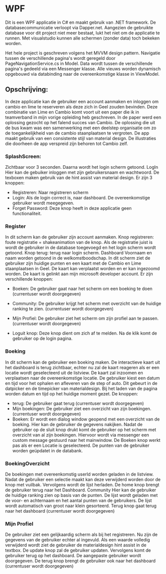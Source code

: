 
# WPF
Dit is een WPF applicatie in C# en maakt gebruik van .NET framework. De databasecommunicatie verloopt via Dapper.net.
Aangezien de gebruikte database voor dit project niet meer bestaat, lukt het niet om de applicatie te runnen. 
Met visualstudio kunnen alle schermen (zonder data) toch bekeken worden.

Het hele project is geschreven volgens het MVVM design pattern.
Navigatie tussen de verschillende pagina's wordt geregeld door PageNavigationService.cs in Model.
Data wordt tussen de verschillende pagina's gedeeld via een Messenger klasse.
Alle vieuws worden dynamisch opgebouwd via databinding naar de overeenkomstige klasse in ViewModel.

## Opschrijving: 
In deze applicatie kan de gebruiker een account aanmaken en inloggen om cambio en lime te reserveren als deze zich in Geel zouden bevinden. Deze combinatie van Lime en Cambio komt voort uit een paper die ik in teamverband in mijn vorige opleiding heb geschreven. In de paper werd een oplossing gezocht op het falend succes van Cambio. De oplossing die uit de bus kwam was een samenwerking met een deelstep organisatie om zo de toegankelijkheid van de cambio staanplaatsen te vergroten. 
De app maakt gebruik van een consistente stijl van material design. De illustraties die doorheen de app verspreid zijn behoren tot Cambio zelf.

### SplashScreen:
Zichtbaar voor 3 seconden. Daarna wordt het login scherm getoond.
LogIn
Hier kan de gebuiker inloggen met zijn gebruikersnaam en wachtwoord. De texboxen maken gebruik van de hint assist van material design. 
Er zijn 3 knoppen:
* Registreren: Naar registreren scherm
* Login: Als de login correct is, naar dashboard. De overeenkomstige gebruiker wordt meegegeven.
* Forget Password: Deze knop heeft in deze applicatie geen functionaliteit.

### Register
 In dit scherm kan de gebruiker zijn account aanmaken. 
Knop registreren: foute registratie = shakeanimation van de knop. Als de registratie juist is wordt de gebruiker in de database toegevoegd en het login scherm wordt getoond.
Knop terug: terug naar login scherm.
Dashboard
Voornaam en naam worden getoond in de welkomstboodschap. 
In dit scherm ziet de gebruiker zijn huidige punten en een kaart met de Cambio en Lime staanplaatsen in Geel. De kaart kan verplaatst worden en er kan ingezoomd worden. De kaart is gelinkt aan mijn microsoft developer account. 
Er zijn verschillende knoppen:
* Boeken: De gebruiker gaat naar het scherm om een boeking te doen (currentuser wordt doorgegeven)
* Community: De gebruiker krijgt het scherm met overzicht van de huidige ranking te zien. (currentuser wordt doorgegeven)
* Mijn Profiel:  De gebruiker ziet het scherm om zijn profiel aan te passen. (currentuser wordt doorgegeven)

* Loguit knop: Deze knop dient om zich af te melden. Na de klik komt de gebruiker op de login pagina.


### Boeking
In dit scherm kan de gebruiker een boeking maken. De interactieve kaart uit het dashboard is terug zichtbaar, echter nu zal de kaart reageren als er een locatie wordt geselecteerd uit de listview. De kaart zal inzoomen en verplaatsen naar de overeenkomstige locatie. 
De gebruiker kiest een datum en tijd voor het ophalen en afleveren van de step of auto. Dit gebeurt in de datpicker en de timepicker van materialdesign. Bij het laden van de pagina worden datum en tijd op het huidige moment gezet.
De knoppen:
* terug: De gebruiker gaat terug (currentuser wordt doorgegeven)
* Mijn boekingen: De gebruiker ziet een overzicht van zijn boekingen. (currentuser wordt doorgegeven)
* Boeken: Er wordt een dialog window geopend met een overzicht van de boeking. Hier kan de gebruiker de gegevens nakijken. Nadat de gebruiker op de sluit knop drukt komt de gebruiker op het scherm met overzicht van al zijn boekingen. Hiervoor wordt via messenger een custom message gestuurd naar het mainwindow.  De Boeken knop werkt pas als er een Locatie is geselecteerd. De punten van de gebruiker worden geüpdatet in de databank.

### BoekingOverzicht
De boekingen met overeenkomstig userId worden geladen in de listview. Nadat de gebruiker een selectie maakt kan deze verwijderd worden door de knop met vuilbak. Vervolgens wordt de lijst herladen. 
De home knop brengt de gebruiker terug naar het Dashboard.
Community
Hier kan de gebruiker de huidige ranking zien op basis van de punten. De lijst wordt geladen met de voor- en achternaam en het aantal punten van de gebruikers. De lijst wordt automatisch van groot naar klein gesorteerd. 
Terug knop gaat terug naar het dashboard (currentuser wordt doorgegeven)

### Mijn Profiel
De gebruiker ziet een gelijkaardig scherm als bij het registreren. Nu zijn de gegevens van de gebruiker echter al ingevuld. Als een waarde volledig verwijderd wordt ziet de gebruiker de materialdesign hint assist in de textbox. De update knop zal de gebruiker updaten. Vervolgens komt de gebruiker terug op het dashboard. De aangepaste gebruiker wordt doorgegeven. De terug knop brengt de gebruiker ook naar het dashboard (currentuser wordt doorgegeven)

